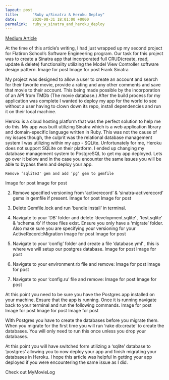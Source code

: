 ```yaml
---
layout: post
title:      "Ruby w/Sinatra & Heroku Deploy"
date:       2020-08-31 18:01:00 +0000
permalink:  ruby_w_sinatra_and_heroku_deploy
---
```


[Medium Article](https://medium.com/@jefftswisher/sinatra-app-heroku-57a918f6c5be)

At the time of this article’s writing, I had just wrapped up my second project for Flatiron School’s Software Engineering program. Our task for this project was to create a Sinatra app that incorporated full CRUD(create, read, update & delete) functionality utilizing the Model View Controller software design pattern.
Image for post
Image for post
Frank Sinatra

My project was designed to allow a user to create an account and search for their favorite movie, provide a rating and any other comments and save that movie to their account. This being made possible by the incorporation of an API from TMDb (The movie database.) After the build process for my application was complete I wanted to deploy my app for the world to see without a user having to clown down its repo, install dependencies and run it on their local machine.

Heroku is a cloud hosting platform that was the perfect solution to help me do this. My app was built utilizing Sinatra which is a web application library and domain-specific language written in Ruby. This was not the cause of my issues though, the culprit was the relational database management system I was utilizing within my app - SQLite. Unfortunately for me, Heroku does not support SQLite on their platform. I ended up changing my database management system to PostgreSQL to get my app deployed. Lets go over it below and in the case you encounter the same issues you will be able to bypass them and deploy your app.

    Remove ‘sqlite3' gem and add ‘pg’ gem to gemfile

Image for post
Image for post

2. Remove specified versioning from ‘activerecord’ & ‘sinatra-activerecord’ gems in gemfile if present.
Image for post
Image for post

3. Delete Gemfile.lock and run ‘bundle install’ in terminal.

4. Navigate to your ‘DB’ folder and delete ‘development.sqlite’ , ‘test.sqlite’ & ‘schema.rb’ if those files exist. Ensure you only have a ‘migrate’ folder. Also make sure you are specifying your versioning for your ActiveRecord::Migration
Image for post
Image for post

5. Navigate to your ‘config’ folder and create a file ‘database.yml’ , this is where we will setup our postgres database.
Image for post
Image for post

6. Navigate to your environment.rb file and remove:
Image for post
Image for post

7. Navigate to your ‘config.ru’ file and remove:
Image for post
Image for post

At this point you need to be sure you have the Postgres app installed on your machine. Ensure that the app is running. Once it is running navigate back to your terminal and run the following commands.
Image for post
Image for post
Image for post
Image for post

With Postgres you have to create the databases before you migrate them. When you migrate for the first time you will run ‘rake db:create’ to create the databases. You will only need to run this once unless you drop your databases.

At this point you will have switched form utilizing a ‘sqlite’ database to ‘postgres’ allowing you to now deploy your app and finish migrating your databases in Heroku. I hope this article was helpful in getting your app deployed if you were encountering the same issue as I did.

Check out MyMovieLog

